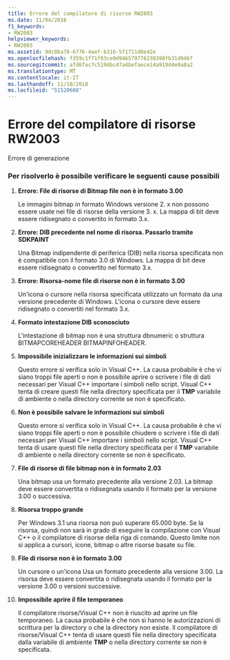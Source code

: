 ```yaml
---
title: Errore del compilatore di risorse RW2003
ms.date: 11/04/2016
f1_keywords:
- RW2003
helpviewer_keywords:
- RW2003
ms.assetid: 9dc0ba70-6776-4aef-b316-5f1711d8e42e
ms.openlocfilehash: f359c1f71f03ce0d946579776230398fb31d046f
ms.sourcegitcommit: afd6fac7c519dbc47a4befaece14a919d4e0a8a2
ms.translationtype: MT
ms.contentlocale: it-IT
ms.lasthandoff: 11/10/2018
ms.locfileid: "51520608"
---
```

# <a name="resource-compiler-error-rw2003"></a>Errore del compilatore di risorse RW2003

Errore di generazione

### <a name="to-fix-by-checking-the-following-possible-causes"></a>Per risolverlo è possibile verificare le seguenti cause possibili

1. **Errore: File di risorse di Bitmap file non è in formato 3.00**

   Le immagini bitmap in formato Windows versione 2. x non possono essere usate nei file di risorse della versione 3. x. La mappa di bit deve essere ridisegnato o convertito in formato 3.x.

1. **Errore: DIB precedente nel nome di risorsa. Passarlo tramite SDKPAINT**

   Una Bitmap indipendente di periferica (DIB) nella risorsa specificata non è compatibile con il formato 3.0 di Windows. La mappa di bit deve essere ridisegnato o convertito nel formato 3.x.

1. **Errore: Risorsa-nome file di risorse non è in formato 3.00**

   Un'icona o cursore nella risorsa specificata utilizzato un formato da una versione precedente di Windows. L'icona o cursore deve essere ridisegnato o convertiti nel formato 3.x.

1. **Formato intestazione DIB sconosciuto**

   L'intestazione di bitmap non è una struttura dbnumeric o struttura BITMAPCOREHEADER BITMAPINFOHEADER.

1. **Impossibile inizializzare le informazioni sui simboli**

   Questo errore si verifica solo in Visual C++. La causa probabile è che vi siano troppi file aperti o non è possibile aprire o scrivere i file di dati necessari per Visual C++ importare i simboli nello script. Visual C++ tenta di creare questi file nella directory specificata per il **TMP** variabile di ambiente o nella directory corrente se non è specificato.

1. **Non è possibile salvare le informazioni sui simboli**

   Questo errore si verifica solo in Visual C++. La causa probabile è che vi siano troppi file aperti o non è possibile chiudere o scrivere i file di dati necessari per Visual C++ importare i simboli nello script. Visual C++ tenta di usare questi file nella directory specificata per il **TMP** variabile di ambiente o nella directory corrente se non è specificato.

1. **File di risorse di file bitmap non è in formato 2.03**

   Una bitmap usa un formato precedente alla versione 2.03. La bitmap deve essere convertita o ridisegnata usando il formato per la versione 3.00 o successiva.

1. **Risorsa troppo grande**

   Per Windows 3.1 una risorsa non può superare 65.000 byte. Se la risorsa, quindi non sarà in grado di eseguire la compilazione con Visual C++ o il compilatore di risorse della riga di comando. Questo limite non si applica a cursori, icone, bitmap o altre risorse basate su file.

1. **File di risorse non è in formato 3.00**

   Un cursore o un'icona Usa un formato precedente alla versione 3.00. La risorsa deve essere convertita o ridisegnata usando il formato per la versione 3.00 o versioni successive.

1. **Impossibile aprire il file temporaneo**

   Il compilatore risorse/Visual C++ non è riuscito ad aprire un file temporaneo. La causa probabile è che non si hanno le autorizzazioni di scrittura per la directory o che la directory non esiste. Il compilatore di risorse/Visual C++ tenta di usare questi file nella directory specificata dalla variabile di ambiente **TMP** o nella directory corrente se non è specificata.